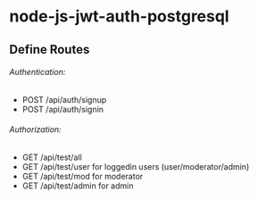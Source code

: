 # node-js-jwt-auth-postgresql

## Define Routes

###### Authentication:
- POST /api/auth/signup
- POST /api/auth/signin

###### Authorization:
- GET /api/test/all
- GET /api/test/user for loggedin users (user/moderator/admin)
- GET /api/test/mod for moderator
- GET /api/test/admin for admin


